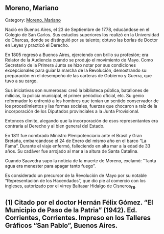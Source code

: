 ## Moreno, Mariano

Category: [Moreno, Mariano](http://descubrircorrientes.com.ar/2012/index.php/2234-biografias/l-m-n-n-o-p-q/moreno-mariano)

Nació en Buenos Aires, el 23 de Septiembre de 1778, educándose en el Colegio de San Carlos. Sus estudios superiores los realizó en la Universidad de Charcas, donde se distinguió por su talento; obtuvo las borlas de Doctor en Leyes y practicó el Derecho.

En 1805 regresó a Buenos Aires, ejerciendo con brillo su profesión; era Relator de la Audiencia cuando se produjo el movimiento de Mayo. Como Secretario de la Primera Junta se hizo notar por sus condiciones excepcionales para guiar la marcha de la Revolución, demostrando su preparación en el desempeño de las carteras de Gobierno y Guerra, que tuvo a su cargo.

Sus iniciativas son numerosas: creó la biblioteca pública, batallones de milicias, la policía municipal, el primer periódico oficial, etc. Su genio reformador lo enfrentó a los hombres que tenían un sentido conservador de los procedimientos y las formas sociales, fuerzas que chocaron a raíz de la incorporación de los Diputados provinciales a la Junta Provisional.

Entonces dimite, alegando que la incorporación de esos representantes era contraria al Derecho y al bien general del Estado.

En 1811 fue nombrado Ministro Plenipotenciario ante el Brasil y Gran Bretaña, embarcándose el 24 de Enero del mismo año en el barco “La Fama”. Durante el viaje enfermó, falleciendo en alta mar a la edad de 33 años. Su cadáver fue arrojado al mar a la altura de Santa Catalina.

Cuando Saavedra supo la noticia de la muerte de Moreno, exclamó: “Tanta agua era menester para apagar tanto fuego”.

Es considerado un precursor de la Revolución de Mayo por su notable “Representación de los Hacendados”, que dio pie al comercio con los ingleses, autorizado por el virrey Baltasar Hidalgo de Cisneros<sub><strong>(1)</strong></sub>.

## **(1)** Citado por el doctor Hernán Félix Gómez. “El Municipio de Paso de la Patria” (1942). Ed. Corrientes, Corrientes. Impreso en los Talleres Gráficos “San Pablo”, Buenos Aires.